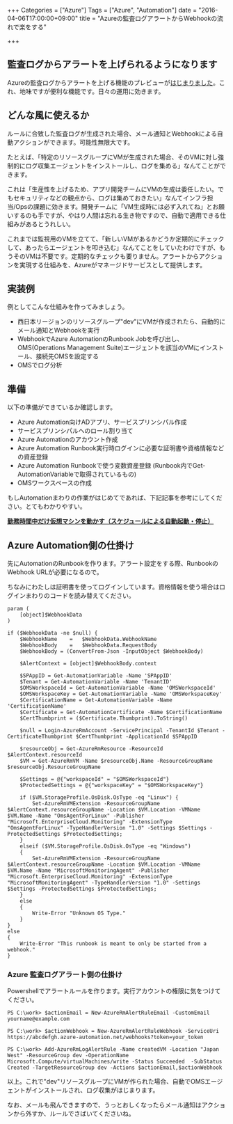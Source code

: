 +++
Categories = ["Azure"]
Tags = ["Azure", "Automation"]
date = "2016-04-06T17:00:00+09:00"
title = "Azureの監査ログアラートからWebhookの流れで楽をする"

+++

## 監査ログからアラートを上げられるようになります
Azureの監査ログからアラートを上げる機能のプレビューが[はじまりました](https://azure.microsoft.com/ja-jp/blog/new-features-for-azure-alerts-and-autoscale/)。これ、地味ですが便利な機能です。日々の運用に効きます。

## どんな風に使えるか
ルールに合致した監査ログが生成された場合、メール通知とWebhookによる自動アクションができます。可能性無限大です。

たとえば、「特定のリソースグループにVMが生成された場合、そのVMに対し強制的にログ収集エージェントをインストールし、ログを集める」なんてことができます。

これは「生産性を上げるため、アプリ開発チームにVMの生成は委任したい。でもセキュリティなどの観点から、ログは集めておきたい」なんてインフラ担当/Opsの課題に効きます。開発チームに「VM生成時には必ず入れてね」とお願いするのも手ですが、やはり人間は忘れる生き物ですので、自動で適用できる仕組みがあるとうれしい。

これまでは監視用のVMを立てて、「新しいVMがあるかどうか定期的にチェックして、あったらエージェントを叩き込む」なんてことをしていたわけですが、もうそのVMは不要です。定期的なチェックも要りません。アラートからアクションを実現する仕組みを、Azureがマネージドサービスとして提供します。

## 実装例
例としてこんな仕組みを作ってみましょう。

* 西日本リージョンのリソースグループ"dev"にVMが作成されたら、自動的にメール通知とWebhookを実行
* WebhookでAzure AutomationのRunbook Jobを呼び出し、OMS(Operations Management Suite)エージェントを該当のVMにインストール、接続先OMSを設定する
* OMSでログ分析

## 準備
以下の準備ができているか確認します。
* Azure Automation向けADアプリ、サービスプリンシパル作成
* サービスプリンシパルへのロール割り当て
* Azure Automationのアカウント作成
* Azure Automation Runbook実行時ログインに必要な証明書や資格情報などの資産登録
* Azure Automation Runbookで使う変数資産登録 (Runbook内でGet-AutomationVariableで取得されているもの)
* OMSワークスペースの作成

もしAutomationまわりの作業がはじめてであれば、下記記事を参考にしてください。とてもわかりやすい。

**[勤務時間中だけ仮想マシンを動かす（スケジュールによる自動起動・停止）](http://qiita.com/sengoku/items/1c3994ac8a2f0f0e88c5)**

## Azure Automation側の仕掛け
先にAutomationのRunbookを作ります。アラート設定をする際、RunbookのWebhook URLが必要になるので。

ちなみにわたしは証明書を使ってログインしています。資格情報を使う場合はログインまわりのコードを読み替えてください。

    param ( 
        [object]$WebhookData		  
    )

    if ($WebhookData -ne $null) {  
        $WebhookName    =   $WebhookData.WebhookName
        $WebhookBody    =   $WebhookData.RequestBody  
        $WebhookBody = (ConvertFrom-Json -InputObject $WebhookBody)
           
        $AlertContext = [object]$WebhookBody.context
        
        $SPAppID = Get-AutomationVariable -Name 'SPAppID'
	    $Tenant = Get-AutomationVariable -Name 'TenantID'
	    $OMSWorkspaceId = Get-AutomationVariable -Name 'OMSWorkspaceId'
        $OMSWorkspaceKey = Get-AutomationVariable -Name 'OMSWorkspaceKey'
	    $CertificationName = Get-AutomationVariable -Name 'CertificationName'
	    $Certificate = Get-AutomationCertificate -Name $CertificationName
	    $CertThumbprint = ($Certificate.Thumbprint).ToString()    
    
	    $null = Login-AzureRmAccount -ServicePrincipal -TenantId $Tenant -CertificateThumbprint $CertThumbprint -ApplicationId $SPAppID   
    
	    $resourceObj = Get-AzureRmResource -ResourceId $AlertContext.resourceId
        $VM = Get-AzureRmVM -Name $resourceObj.Name -ResourceGroupName $resourceObj.ResourceGroupName
    
        $Settings = @{"workspaceId" = "$OMSWorkspaceId"}
        $ProtectedSettings = @{"workspaceKey" = "$OMSWorkspaceKey"}
    
        if ($VM.StorageProfile.OsDisk.OsType -eq "Linux") {  
            Set-AzureRmVMExtension -ResourceGroupName $AlertContext.resourceGroupName -Location $VM.Location -VMName $VM.Name -Name "OmsAgentForLinux" -Publisher "Microsoft.EnterpriseCloud.Monitoring" -ExtensionType "OmsAgentForLinux" -TypeHandlerVersion "1.0" -Settings $Settings -ProtectedSettings $ProtectedSettings;
        }
        elseif ($VM.StorageProfile.OsDisk.OsType -eq "Windows")
        {
            Set-AzureRmVMExtension -ResourceGroupName $AlertContext.resourceGroupName -Location $VM.Location -VMName $VM.Name -Name "MicrosoftMonitoringAgent" -Publisher "Microsoft.EnterpriseCloud.Monitoring" -ExtensionType "MicrosoftMonitoringAgent" -TypeHandlerVersion "1.0" -Settings $Settings -ProtectedSettings $ProtectedSettings;
        }
	    else
	    {
		    Write-Error "Unknown OS Type."
	    }
    }
    else 
    {
        Write-Error "This runbook is meant to only be started from a webhook." 
    }
    
    
### Azure 監査ログアラート側の仕掛け
Powershellでアラートルールを作ります。実行アカウントの権限に気をつけてください。

    PS C:\work> $actionEmail = New-AzureRmAlertRuleEmail -CustomEmail yourname@example.com
    
    PS C:\work> $actionWebhook = New-AzureRmAlertRuleWebhook -ServiceUri https://abcdefgh.azure-automation.net/webhooks?token=your_token
    
    PS C:\work> Add-AzureRmLogAlertRule -Name createdVM -Location "Japan West" -ResourceGroup dev -OperationName Microsoft.Compute/virtualMachines/write -Status Succeeded  -SubStatus Created -TargetResourceGroup dev -Actions $actionEmail,$actionWebhook


以上。これで"dev"リソースグループにVMが作られた場合、自動でOMSエージェントがインストールされ、ログ収集がはじまります。


なお、メールも飛んできますので、うっとおしくなったらメール通知はアクションから外すか、ルールでさばいてくださいね。